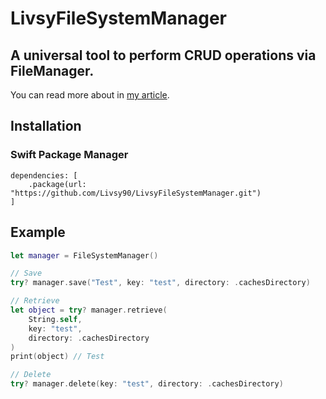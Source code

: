 # LivsyFileSystemManager

## A universal tool to perform CRUD operations via FileManager.

You can read more about in <a href="https://livsycode.com/blog/file-system-crud-operations-manager/">my article</a>.

## Installation

### Swift Package Manager

```
dependencies: [
    .package(url: "https://github.com/Livsy90/LivsyFileSystemManager.git")
]
```

## Example

```swift
let manager = FileSystemManager()

// Save
try? manager.save("Test", key: "test", directory: .cachesDirectory)

// Retrieve
let object = try? manager.retrieve(
    String.self,
    key: "test",
    directory: .cachesDirectory
)
print(object) // Test

// Delete
try? manager.delete(key: "test", directory: .cachesDirectory)
```
